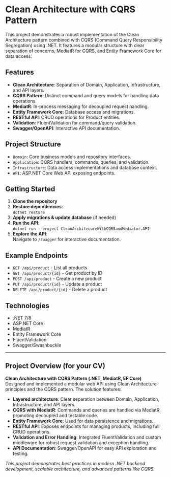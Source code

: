 # Clean Architecture with CQRS Pattern

This project demonstrates a robust implementation of the Clean Architecture pattern combined with CQRS (Command Query Responsibility Segregation) using .NET. It features a modular structure with clear separation of concerns, MediatR for CQRS, and Entity Framework Core for data access.

## Features

- **Clean Architecture**: Separation of Domain, Application, Infrastructure, and API layers.
- **CQRS Pattern**: Distinct command and query models for handling data operations.
- **MediatR**: In-process messaging for decoupled request handling.
- **Entity Framework Core**: Database access and migrations.
- **RESTful API**: CRUD operations for Product entities.
- **Validation**: FluentValidation for command/query validation.
- **Swagger/OpenAPI**: Interactive API documentation.

## Project Structure

- `Domain`: Core business models and repository interfaces.
- `Application`: CQRS handlers, commands, queries, and validation.
- `Infrastructure`: Data access implementations and database context.
- `API`: ASP.NET Core Web API exposing endpoints.

## Getting Started

1. **Clone the repository**
2. **Restore dependencies**:  
   `dotnet restore`
3. **Apply migrations & update database** (if needed)
4. **Run the API**:  
   `dotnet run --project CleanArchitecureWithCQRSandMediator.API`
5. **Explore the API**:  
   Navigate to `/swagger` for interactive documentation.

## Example Endpoints

- `GET /api/product` - List all products
- `GET /api/product/{id}` - Get product by ID
- `POST /api/product` - Create a new product
- `PUT /api/product/{id}` - Update a product
- `DELETE /api/product/{id}` - Delete a product

## Technologies

- .NET 7/8
- ASP.NET Core
- MediatR
- Entity Framework Core
- FluentValidation
- Swagger/Swashbuckle

---

## Project Overview (for your CV)

**Clean Architecture with CQRS Pattern (.NET, MediatR, EF Core)**  
Designed and implemented a modular web API using Clean Architecture principles and the CQRS pattern. The solution features:

- **Layered architecture**: Clear separation between Domain, Application, Infrastructure, and API layers.
- **CQRS with MediatR**: Commands and queries are handled via MediatR, promoting decoupled and testable code.
- **Entity Framework Core**: Used for data persistence and migrations.
- **RESTful API**: Exposes endpoints for managing products, including full CRUD operations.
- **Validation and Error Handling**: Integrated FluentValidation and custom middleware for robust request validation and exception handling.
- **API Documentation**: Swagger/OpenAPI for easy API exploration and testing.

*This project demonstrates best practices in modern .NET backend development, scalable architecture, and advanced patterns like CQRS.* 
